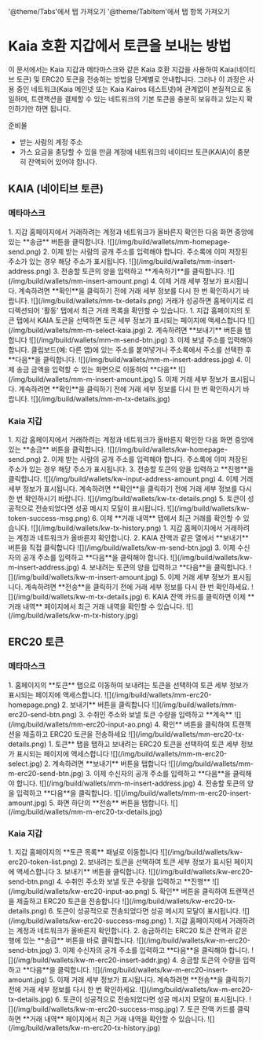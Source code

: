 '@theme/Tabs'에서 탭 가져오기
'@theme/TabItem'에서 탭 항목 가져오기

# Kaia 호환 지갑에서 토큰을 보내는 방법

이 문서에서는 Kaia 지갑과 메타마스크와 같은 Kaia 호환 지갑을 사용하여 Kaia(네이티브 토큰) 및 ERC20 토큰을 전송하는 방법을 단계별로 안내합니다. 그러나 이 과정은 사용 중인 네트워크(Kaia 메인넷 또는 Kaia Kairos 테스트넷)에 관계없이 본질적으로 동일하며, 트랜잭션을 결제할 수 있는 네트워크의 기본 토큰을 충분히 보유하고 있는지 확인하기만 하면 됩니다.

준비물

- 받는 사람의 계정 주소
- 가스 요금을 충당할 수 있을 만큼 계정에 네트워크의 네이티브 토큰(KAIA)이 충분히 잔액되어 있어야 합니다.

## KAIA (네이티브 토큰)

### 메타마스크

<Tabs>
  <TabItem value="Browser" label="Browser Extension" default>
	1. 지갑 홈페이지에서 거래하려는 계정과 네트워크가 올바른지 확인한 다음 화면 중앙에 있는 **송금** 버튼을 클릭합니다.
	![](/img/build/wallets/mm-homepage-send.png)
	2. 이제 받는 사람의 공개 주소를 입력해야 합니다. 주소록에 이미 저장된 주소가 있는 경우 해당 주소가 표시됩니다.
	![](/img/build/wallets/mm-insert-address.png)
	3. 전송할 토큰의 양을 입력하고 **계속하기**를 클릭합니다.
	![](/img/build/wallets/mm-insert-amount.png)
	4. 이제 거래 세부 정보가 표시됩니다. 계속하려면 **확인**을 클릭하기 전에 거래 세부 정보를 다시 한 번 확인하시기 바랍니다.
	![](/img/build/wallets/mm-tx-details.png)
	거래가 성공하면 홈페이지로 리디렉션되어 '활동' 탭에서 최근 거래 목록을 확인할 수 있습니다.
  </TabItem>
  <TabItem value="Mobile" label="Mobile">
	1. 지갑 홈페이지의 토큰 탭에서 KAIA 토큰을 선택하면 토큰 세부 정보가 표시되는 페이지에 액세스합니다
	![](/img/build/wallets/mm-m-select-kaia.jpg)
	2. 계속하려면 **보내기** 버튼을 탭합니다
	![](/img/build/wallets/mm-m-send-btn.jpg)
	3. 이제 보낼 주소를 입력해야 합니다. 클립보드(예: 다른 앱)에 있는 주소를 붙여넣거나 주소록에서 주소를 선택한 후 **다음**을 클릭합니다.
	![](/img/build/wallets/mm-m-insert-address.jpg)
	4. 이제 송금 금액을 입력할 수 있는 화면으로 이동하여 **다음**
	![](/img/build/wallets/mm-m-insert-amount.jpg)
	5. 이제 거래 세부 정보가 표시됩니다. 계속하려면 **확인**을 클릭하기 전에 거래 세부 정보를 다시 한 번 확인하시기 바랍니다.
	![](/img/build/wallets/mm-m-tx-details.jpg)  
</TabItem>
</Tabs>

### Kaia 지갑

<Tabs>
  <TabItem value="Browser" label="Browser Extension" default>
	1. 지갑 홈페이지에서 거래하려는 계정과 네트워크가 올바른지 확인한 다음 화면 중앙에 있는 **송금** 버튼을 클릭합니다.
	![](/img/build/wallets/kw-homepage-send.png)
	2. 이제 받는 사람의 공개 주소를 입력해야 합니다. 주소록에 이미 저장된 주소가 있는 경우 해당 주소가 표시됩니다.
	3. 전송할 토큰의 양을 입력하고 **진행**을 클릭합니다.
	![](/img/build/wallets/kw-input-address-amount.png)
	4. 이제 거래 세부 정보가 표시됩니다. 계속하려면 **확인**을 클릭하기 전에 거래 세부 정보를 다시 한 번 확인하시기 바랍니다.
	![](/img/build/wallets/kw-tx-details.png)
	5. 토큰이 성공적으로 전송되었다면 성공 메시지 모달이 표시됩니다. 
	![](/img/build/wallets/kw-token-success-msg.png)
	6. 이제 **거래 내역** 탭에서 최근 거래를 확인할 수 있습니다.
	![](/img/build/wallets/kw-tx-history.png)  
</TabItem>
  <TabItem value="Mobile" label="Mobile">
	1. 지갑 홈페이지에서 거래하려는 계정과 네트워크가 올바른지 확인합니다.
	2. KAIA 잔액과 같은 열에서 **보내기** 버튼을 직접 클릭합니다
	![](/img/build/wallets/kw-m-send-btn.jpg)
	3. 이제 수신자의 공개 주소를 입력하고 **다음**을 클릭해야 합니다.
	![](/img/build/wallets/kw-m-insert-address.jpg)
	4. 보내려는 토큰의 양을 입력하고 **다음**을 클릭합니다.
	![](/img/build/wallets/kw-m-insert-amount.jpg)
	5. 이제 거래 세부 정보가 표시됩니다. 계속하려면 **전송**을 클릭하기 전에 거래 세부 정보를 다시 한 번 확인하세요.
	![](/img/build/wallets/kw-m-tx-details.jpg)
	6. KAIA 잔액 카드를 클릭하면 이제 **거래 내역** 페이지에서 최근 거래 내역을 확인할 수 있습니다.
	![](/img/build/wallets/kw-m-tx-history.jpg)  
</TabItem>
</Tabs>

## ERC20 토큰

### 메타마스크

<Tabs>
  <TabItem value="Browser" label="Browser Extension" default>
	1. 홈페이지의 **토큰** 탭으로 이동하여 보내려는 토큰을 선택하여 토큰 세부 정보가 표시되는 페이지에 액세스합니다.
	![](/img/build/wallets/mm-erc20-homepage.png)
	2. 보내기** 버튼을 클릭합니다
	![](/img/build/wallets/mm-erc20-send-btn.png)
	3. 수취인 주소와 보낼 토큰 수량을 입력하고 **계속**
	![](/img/build/wallets/mm-erc20-input-ao.png)
	4. 확인** 버튼을 클릭하여 트랜잭션을 제출하고 ERC20 토큰을 전송하세요
	![](/img/build/wallets/mm-erc20-tx-details.png)  
</TabItem>
  <TabItem value="Mobile" label="Mobile">
	1. 토큰** 탭을 탭하고 보내려는 ERC20 토큰을 선택하여 토큰 세부 정보가 표시되는 페이지에 액세스합니다
	![](/img/build/wallets/mm-m-erc20-select.jpg)
	2. 계속하려면 **보내기** 버튼을 탭합니다
	![](/img/build/wallets/mm-m-erc20-send-btn.jpg)
	3. 이제 수신자의 공개 주소를 입력하고 **다음**을 클릭해야 합니다.
	![](/img/build/wallets/mm-m-insert-address.jpg)
	4. 전송할 토큰의 양을 입력하고 **다음**을 클릭합니다.
	![](/img/build/wallets/mm-m-erc20-insert-amount.jpg)
	5. 화면 하단의 **전송** 버튼을 탭합니다.
	![](/img/build/wallets/mm-m-erc20-tx-details.jpg)  
</TabItem>
</Tabs>

### Kaia 지갑

<Tabs>
  <TabItem value="Browser" label="Browser Extension" default>
	1. 지갑 홈페이지의 **토큰 목록** 패널로 이동합니다
	![](/img/build/wallets/kw-erc20-token-list.png)
	2. 보내려는 토큰을 선택하여 토큰 세부 정보가 표시된 페이지에 액세스합니다
	3. 보내기** 버튼을 클릭합니다.
	![](/img/build/wallets/kw-erc20-send-btn.png)
	4. 수취인 주소와 보낼 토큰 수량을 입력하고 **진행**
	![](/img/build/wallets/kw-erc20-input-ao.png)
	5. 확인** 버튼을 클릭하여 트랜잭션을 제출하고 ERC20 토큰을 전송합니다 
	![](/img/build/wallets/kw-erc20-tx-details.png)
	6. 토큰이 성공적으로 전송되었다면 성공 메시지 모달이 표시됩니다.
	![](/img/build/wallets/kw-erc20-success-msg.png)  
</TabItem>
  <TabItem value="Mobile" label="Mobile">
	1. 지갑 홈페이지에서 거래하려는 계정과 네트워크가 올바른지 확인합니다.
	2. 송금하려는 ERC20 토큰 잔액과 같은 행에 있는 **송금** 버튼을 바로 클릭합니다.
	![](/img/build/wallets/kw-m-erc20-send-btn.jpg)
	3.  이제 수신자의 공개 주소를 입력하고 **다음**을 클릭해야 합니다.
	![](/img/build/wallets/kw-m-erc20-insert-addr.jpg)
	4. 송금할 토큰의 수량을 입력하고 **다음**을 클릭합니다.
	![](/img/build/wallets/kw-m-erc20-insert-amount.jpg)
	5. 이제 거래 세부 정보가 표시됩니다. 계속하려면 **전송**을 클릭하기 전에 거래 세부 정보를 다시 한 번 확인하세요.
	![](/img/build/wallets/kw-m-erc20-tx-details.jpg)
	6. 토큰이 성공적으로 전송되었다면 성공 메시지 모달이 표시됩니다.
	![](/img/build/wallets/kw-m-erc20-success-msg.jpg)
	7. 토큰 잔액 카드를 클릭하면 **거래 내역** 페이지에서 최근 거래 내역을 확인할 수 있습니다.
	![](/img/build/wallets/kw-m-erc20-tx-history.jpg)  
</TabItem>
</Tabs>
